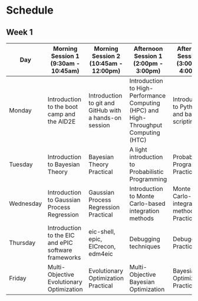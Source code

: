 # Schedule 

## Week 1

| Day       | Morning Session 1 (9:30am - 10:45am)                | Morning Session 2 (10:45am - 12:00pm)             | Afternoon Session 1 (2:00pm - 3:00pm)             | Afternoon Session 2 (3:00pm - 4:00pm)             |
|-----------|-----------------------------------------------------|---------------------------------------------------|---------------------------------------------------|---------------------------------------------------|
| Monday    | Introduction to the boot camp and the AID2E | Introduction to git and GitHub with a hands-on session | Introduction to High-Performance Computing (HPC) and High-Throughput Computing (HTC) | Introduction to Python and bash scripting         |
| Tuesday   | Introduction to Bayesian Theory                     | Bayesian Theory Practical                         | A light introduction to Probabilistic Programming  | Probabilistic Programming Practical               |
| Wednesday | Introduction to Gaussian Process Regression         | Gaussian Process Regression Practical             | Introduction to Monte Carlo-based integration methods | Monte Carlo-based integration methods Practical |
| Thursday  | Introduction to the EIC and ePIC software frameworks | eic-shell, epic, EICrecon, edm4eic                 | Debugging techniques                               | Debugging Practical                               |
| Friday    | Multi-Objective Evolutionary Optimization           | Evolutionary Optimization Practical               | Multi-Objective Bayesian Optimization              | Bayesian Optimization Practical                   |
